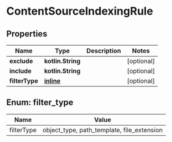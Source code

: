 
# ContentSourceIndexingRule

## Properties
Name | Type | Description | Notes
------------ | ------------- | ------------- | -------------
**exclude** | **kotlin.String** |  |  [optional]
**include** | **kotlin.String** |  |  [optional]
**filterType** | [**inline**](#FilterTypeEnum) |  |  [optional]


<a name="FilterTypeEnum"></a>
## Enum: filter_type
Name | Value
---- | -----
filterType | object_type, path_template, file_extension



